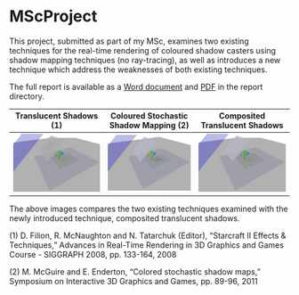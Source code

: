 # MScProject

This project, submitted as part of my MSc, examines two existing techniques for the real-time rendering of coloured shadow casters using shadow mapping techniques (no ray-tracing), as well as introduces a new technique which address the weaknesses of both existing techniques.

The full report is available as a <a href="https://github.com/citrus-tree/MScProject/blob/dev/report/Modisett%20MSc%20Project.docx">Word document</a> and <a href="https://github.com/citrus-tree/MScProject/blob/dev/report/Modisett%20MSc%20Project.pdf">PDF</a> in the report directory.

Translucent Shadows (1) | Coloured Stochastic Shadow Mapping (2) | Composited Translucent Shadows
:-:|:-:|:-:
<img src="https://github.com/citrus-tree/MScProject/blob/dev/ts-squares.png" alt="Example of Translucent Shadows (1)" width="500"/> | <img src="https://github.com/citrus-tree/MScProject/blob/dev/cssm2-squares.png" alt="Example of Coloured Stochastic Shadow Mapping (2)" width="500"/> | <img src="https://github.com/citrus-tree/MScProject/blob/dev/cts-squares.png" alt="Example of Composited Translucent Shadows" width="500"/>

The above images compares the two existing techniques examined with the newly introduced technique, composited translucent shadows.

(1) D. Filion, R. McNaughton and N. Tatarchuk (Editor), “Starcraft II Effects & Techniques,”
Advances in Real-Time Rendering in 3D Graphics and Games Course - SIGGRAPH 2008, pp.
133-164, 2008

(2) M. McGuire and E. Enderton, “Colored stochastic shadow maps,” Symposium on Interactive
3D Graphics and Games, pp. 89-96, 2011
